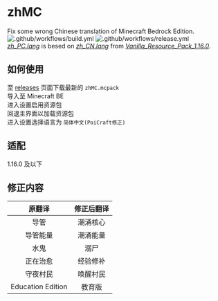 # zhMC
Fix some wrong Chinese translation of Minecraft Bedrock Edition.  
![.github/workflows/build.yml](https://github.com/PoiCraft/zhMC/workflows/.github/workflows/build.yml/badge.svg)
![.github/workflows/release.yml](https://github.com/PoiCraft/zhMC/workflows/.github/workflows/release.yml/badge.svg)  
*[zh_PC.lang](https://github.com/PoiCraft/zhMC/blob/master/texts/zh_PC.lang)* is besed on *[zh_CN.lang](https://github.com/PoiCraft/zhMC/blob/master/data/zh_CN.lang)* from *[Vanilla_Resource_Pack_1.16.0](https://aka.ms/resourcepacktemplate)*.    

## 如何使用

至 [releases](https://github.com/PoiCraft/zhMC/releases) 页面下载最新的 `zhMC.mcpack`  
导入至 Minecraft BE  
进入设置启用资源包  
回退主界面以加载资源包  
进入设置选择语言为 `简体中文(PoiCraft修正)`

## 适配

1.16.0 及以下

## 修正内容

|原翻译|修正后翻译|
|:---:|:----:|
|导管|潮涌核心|
|导管能量|潮涌能量|
|水鬼|溺尸|
|正在治愈|经验修补|
|守夜村民|唤醒村民|
|Education Edition|教育版|
